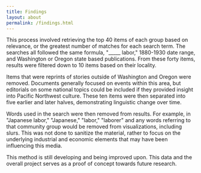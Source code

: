 ```yaml
---
title: Findings
layout: about
permalink: /findings.html
---
```


This process involved retrieving the top 40 items of each group based on relevance, or the greatest number of matches for each search term. The searches all followed the same formula, "_____ labor," 1880-1930 date range, and Washington or Oregon state based publications. From these forty items, results were filtered down to 10 items based on their locality.

Items that were reprints of stories outside of Washington and Oregon were removed. Documents generally focused on events within this area, but editorials on some national topics could be included if they provided insight into Pacific Northwest culture. These ten items were then separated into five earlier and later halves, demonstrating linguistic change over time.

Words used in the search were then removed from results. For example, in "Japanese labor," "Japanese," "labor," "laborer" and any words referring to that community group would be removed from visualizations, including slurs. This was not done to sanitize the material, rather to focus on the underlying industrial and economic elements that may have been influencing this media.

This method is still developing and being improved upon. This data and the overall project serves as a proof of concept towards future research. 
